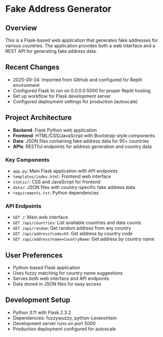 # Fake Address Generator

## Overview
This is a Flask-based web application that generates fake addresses for various countries. The application provides both a web interface and a REST API for generating fake address data.

## Recent Changes
- 2025-09-24: Imported from GitHub and configured for Replit environment
- Configured Flask to run on 0.0.0.0:5000 for proper Replit hosting
- Set up workflow for Flask development server
- Configured deployment settings for production (autoscale)

## Project Architecture
- **Backend**: Flask Python web application
- **Frontend**: HTML/CSS/JavaScript with Bootstrap-style components
- **Data**: JSON files containing fake address data for 95+ countries
- **APIs**: RESTful endpoints for address generation and country data

### Key Components
- `app.py`: Main Flask application with API endpoints
- `templates/index.html`: Frontend web interface
- `static/`: CSS and JavaScript for frontend
- `data/`: JSON files with country-specific fake address data
- `requirements.txt`: Python dependencies

### API Endpoints
- `GET /`: Main web interface
- `GET /api/countries`: List available countries and data counts
- `GET /api/random`: Get random address from any country
- `GET /api/address?code=XX`: Get address by country code
- `GET /api/address?name=CountryName`: Get address by country name

## User Preferences
- Python-based Flask application
- Uses fuzzy matching for country name suggestions
- Serves both web interface and API endpoints
- Data stored in JSON files for easy access

## Development Setup
- Python 3.11 with Flask 2.3.2
- Dependencies: fuzzywuzzy, python-Levenshtein
- Development server runs on port 5000
- Production deployment configured for autoscale
